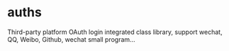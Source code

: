 # auths
Third-party platform OAuth login integrated class library, support wechat, QQ, Weibo, Github, wechat small program...
